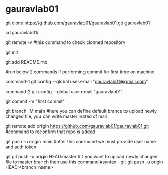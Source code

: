 # gauravlab01

git clone https://github.com/gauravlab01/gauravlab01.git gauravlab01

cd gauravlab01/

git remote -v #this command to check clonned repository

git init

git add README.md


#run below 2 commands if performing commit for first time on machine

command-1 git config --global user.email "gauravlab01@gmail.com"

command-2 git config --global user.email "gauravlab01"

git commit -m "first commit"

git branch -M main #here you can define default brance to upload newly changed file, you can write master insted of mail

git remote add origin https://github.com/gauravlab01/gauravlab01.git #command to reconfirm that repo is added

git push -u origin main #after this command we must provide user name and auth token

git git push -u origin HEAD:master #if you want to upload newly changed file to master branch then use this command
#syntax - git git push -u origin HEAD:<branch_name>

